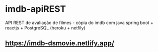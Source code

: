 # imdb-apiREST  #
API REST de avaliação de filmes - cópia do imdb com java spring boot + reactjs + PostgreSQL (heroku + netfily)

## https://imdb-dsmovie.netlify.app/ ##
